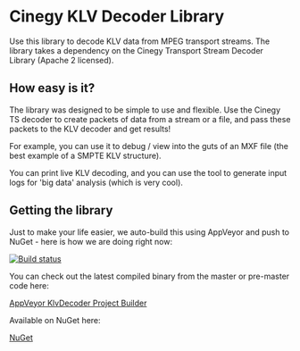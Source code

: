 # Cinegy KLV Decoder Library

Use this library to decode KLV data from MPEG transport streams. The library takes a dependency on the Cinegy Transport Stream Decoder Library (Apache 2 licensed).

## How easy is it?

The library was designed to be simple to use and flexible. Use the Cinegy TS decoder to create packets of data from a stream or a file, and pass these packets to the KLV decoder and get results!

For example, you can use it to debug / view into the guts of an MXF file (the best example of a SMPTE KLV structure).

You can print live KLV decoding, and you can use the tool to generate input logs for 'big data' analysis (which is very cool).

## Getting the library

Just to make your life easier, we auto-build this using AppVeyor and push to NuGet - here is how we are doing right now: 

[![Build status](https://ci.appveyor.com/api/projects/status/eoveo4ndhdk66nhh?svg=true)](https://ci.appveyor.com/project/cinegy/klvdecoder)

You can check out the latest compiled binary from the master or pre-master code here:

[AppVeyor KlvDecoder Project Builder](https://ci.appveyor.com/project/cinegy/klvdecoder/build/artifacts)

Available on NuGet here:

[NuGet](https://www.nuget.org/packages/Cinegy.KlvDecoder/)
